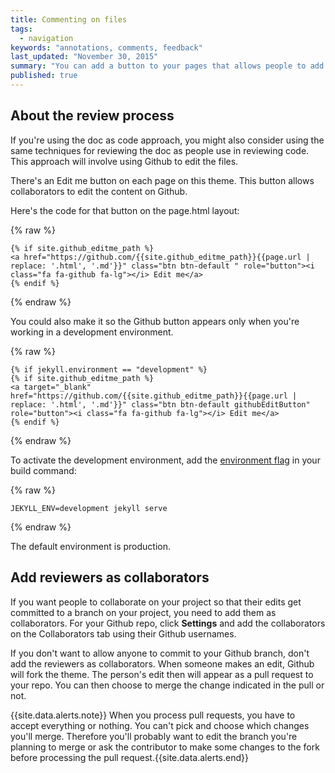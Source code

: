 ```yaml
---
title: Commenting on files
tags: 
  - navigation
keywords: "annotations, comments, feedback"
last_updated: "November 30, 2015"
summary: "You can add a button to your pages that allows people to add comments. Prose.io is an overlay on Github that would allow people to make comments in an easier interface."
published: true
---
```


## About the review process

If you're using the doc as code approach, you might also consider using the same techniques for reviewing the doc as people use in reviewing code. This approach will involve using Github to edit the files. 

There's an Edit me button on each page on this theme. This button allows collaborators to edit the content on Github.

Here's the code for that button on the page.html layout:

{% raw %}
```
{% if site.github_editme_path %}
<a href="https://github.com/{{site.github_editme_path}}{{page.url | replace: '.html', '.md'}}" class="btn btn-default " role="button"><i class="fa fa-github fa-lg"></i> Edit me</a>
{% endif %}
```
{% endraw %}

You could also make it so the Github button appears only when you're working in a development environment.

{% raw %}
```
{% if jekyll.environment == "development" %}
{% if site.github_editme_path %}
<a target="_blank" href="https://github.com/{{site.github_editme_path}}{{page.url | replace: '.html', '.md'}}" class="btn btn-default githubEditButton" role="button"><i class="fa fa-github fa-lg"></i> Edit me</a>
{% endif %}
```
{% endraw %}

To activate the development environment, add the [environment flag](http://jekyllrb.com/docs/configuration/) in your build command:

{% raw %}
```
JEKYLL_ENV=development jekyll serve
```
{% endraw %}

The default environment is production.

## Add reviewers as collaborators

If you want people to collaborate on your project so that their edits get committed to a branch on your project, you need to add them as collaborators. For your Github repo, click **Settings** and add the collaborators on the Collaborators tab using their Github usernames.

If you don't want to allow anyone to commit to your Github branch, don't add the reviewers as collaborators. When someone makes an edit, Github will fork the theme. The person's edit then will appear as a pull request to your repo. You can then choose to merge the change indicated in the pull or not.

{{site.data.alerts.note}} When you process pull requests, you have to accept everything or nothing. You can't pick and choose which changes you'll merge. Therefore you'll probably want to edit the branch you're planning to merge or ask the contributor to make some changes to the fork before processing the pull request.{{site.data.alerts.end}} 


